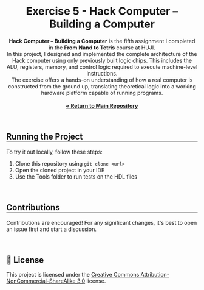 <div align="center">
  <h1 align="center" style="border-bottom: none"><b>Exercise 5</b> - Hack Computer – Building a Computer</h1>

  <p align="center">
<b>Hack Computer – Building a Computer</b> is the fifth assignment I completed in the <b>From Nand to Tetris</b> course at HUJI.
<br>
In this project, I designed and implemented the complete architecture of the Hack computer using only previously built logic chips. This includes the ALU, registers, memory, and control logic required to execute machine-level instructions.
<br>
The exercise offers a hands-on understanding of how a real computer is constructed from the ground up, translating theoretical logic into a working hardware platform capable of running programs.
<br><br>
    <a href="https://github.com/ShayMorad/Nand2Tetris"><strong>« Return to Main Repository</strong></a>
    <br>
  </p>
</div>

<br>

<div align="left">
  <h2 align="left" style="border-bottom: 1px solid gray">Running the Project</h2>

  <p>To try it out locally, follow these steps:</p>
  <ol align="left">
    <li>Clone this repository using <code>git clone &lt;url&gt;</code></li>
    <li>Open the cloned project in your IDE</li>
    <li>Use the Tools folder to run tests on the HDL files</li>
  </ol>
</div>

<br>

<div align="left">
  <h2 align="left" style="border-bottom: 1px solid gray">Contributions</h2>

  <p align="left">
    Contributions are encouraged! For any significant changes, it's best to open an issue first and start a discussion.
  </p>
</div>

<br>

## 📄 License

This project is licensed under the [Creative Commons Attribution-NonCommercial-ShareAlike 3.0](https://creativecommons.org/licenses/by-nc-sa/3.0/) license.
